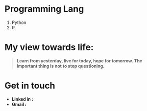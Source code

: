 # Programming Lang 
1. Python
2. R

# My view towards life:
> <b>Learn from yesterday, live for today, hope for tomorrow. The important thing is not to stop questioning.</b>

# Get in touch
* <b>Linked in :</b> 
* <b>Gmail :</b>
